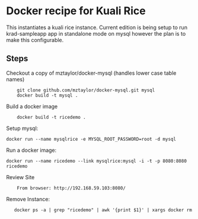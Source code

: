 # Docker recipe for Kuali Rice

This instantiates a kuali rice instance.  Current edition is being setup to 
run krad-sampleapp app in standalone mode on mysql however the plan is to make this configurable.



Steps
---

Checkout a copy of mztaylor/docker-mysql (handles lower case table names)

		git clone github.com/mztaylor/docker-mysql.git mysql
        docker build -t mysql .

Build a docker image

        docker build -t ricedemo .

Setup mysql:

	docker run --name mysqlrice -e MYSQL_ROOT_PASSWORD=root -d mysql

Run a docker image:

	docker run --name ricedemo --link mysqlrice:mysql -i -t -p 8080:8080 ricedemo

Review Site

        From browser: http://192.168.59.103:8080/

Remove Instance:

       docker ps -a | grep "ricedemo" | awk '{print $1}' | xargs docker rm
